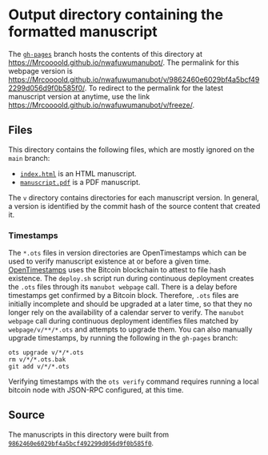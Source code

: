 # Output directory containing the formatted manuscript

The [`gh-pages`](https://github.com/Mrcoooold/nwafuwumanubot/tree/gh-pages) branch hosts the contents of this directory at <https://Mrcoooold.github.io/nwafuwumanubot/>.
The permalink for this webpage version is <https://Mrcoooold.github.io/nwafuwumanubot/v/9862460e6029bf4a5bcf492299d056d9f0b585f0/>.
To redirect to the permalink for the latest manuscript version at anytime, use the link <https://Mrcoooold.github.io/nwafuwumanubot/v/freeze/>.

## Files

This directory contains the following files, which are mostly ignored on the `main` branch:

+ [`index.html`](index.html) is an HTML manuscript.
+ [`manuscript.pdf`](manuscript.pdf) is a PDF manuscript.

The `v` directory contains directories for each manuscript version.
In general, a version is identified by the commit hash of the source content that created it.

### Timestamps

The `*.ots` files in version directories are OpenTimestamps which can be used to verify manuscript existence at or before a given time.
[OpenTimestamps](https://opentimestamps.org/) uses the Bitcoin blockchain to attest to file hash existence.
The `deploy.sh` script run during continuous deployment creates the `.ots` files through its `manubot webpage` call.
There is a delay before timestamps get confirmed by a Bitcoin block.
Therefore, `.ots` files are initially incomplete and should be upgraded at a later time, so that they no longer rely on the availability of a calendar server to verify.
The `manubot webpage` call during continuous deployment identifies files matched by `webpage/v/**/*.ots` and attempts to upgrade them.
You can also manually upgrade timestamps, by running the following in the `gh-pages` branch:

```shell
ots upgrade v/*/*.ots
rm v/*/*.ots.bak
git add v/*/*.ots
```

Verifying timestamps with the `ots verify` command requires running a local bitcoin node with JSON-RPC configured, at this time.

## Source

The manuscripts in this directory were built from
[`9862460e6029bf4a5bcf492299d056d9f0b585f0`](https://github.com/Mrcoooold/nwafuwumanubot/commit/9862460e6029bf4a5bcf492299d056d9f0b585f0).
